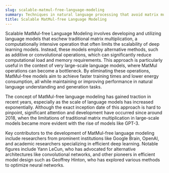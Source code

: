 ```yaml
---
slug: scalable-matmul-free-language-modeling
summary: Techniques in natural language processing that avoid matrix multiplication (MatMul) operations to improve scalability and efficiency.
title: Scalable MatMul-free Language Modeling
---
```


Scalable MatMul-free Language Modeling involves developing and utilizing language models that eschew traditional matrix multiplication, a computationally intensive operation that often limits the scalability of deep learning models. Instead, these models employ alternative methods, such as additive or convolutional operations, which can significantly reduce computational load and memory requirements. This approach is particularly useful in the context of very large-scale language models, where MatMul operations can become a bottleneck. By eliminating these operations, MatMul-free models aim to achieve faster training times and lower energy consumption, all while maintaining or improving performance in natural language understanding and generation tasks.

The concept of MatMul-free language modeling has gained traction in recent years, especially as the scale of language models has increased exponentially. Although the exact inception date of this approach is hard to pinpoint, significant attention and development have occurred since around 2018, when the limitations of traditional matrix multiplication in large-scale models became more evident with the rise of models like GPT-3.

Key contributors to the development of MatMul-free language modeling include researchers from prominent institutions like Google Brain, OpenAI, and academic researchers specializing in efficient deep learning. Notable figures include Yann LeCun, who has advocated for alternative architectures like convolutional networks, and other pioneers in efficient model design such as Geoffrey Hinton, who has explored various methods to optimize neural networks.